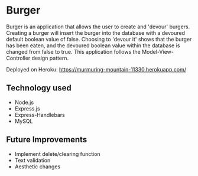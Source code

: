# Burger

Burger is an application that allows the user to create and 'devour' burgers. Creating a burger will insert the burger into the database with a devoured default boolean value of false. Choosing to 'devour it' shows that the burger has been eaten, and the devoured boolean value within the database is changed from false to true. This application follows the Model-View-Controller design pattern.

Deployed on Heroku: https://murmuring-mountain-11330.herokuapp.com/

## Technology used

* Node.js
* Express.js
* Express-Handlebars
* MySQL

## Future Improvements

* Implement delete/clearing function
* Text validation
* Aesthetic changes
